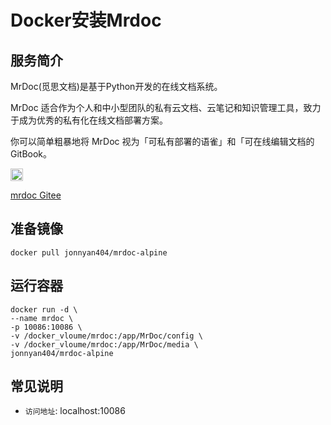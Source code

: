 # Docker安装Mrdoc #
## 服务简介 ##



MrDoc(觅思文档)是基于Python开发的在线文档系统。

MrDoc 适合作为个人和中小型团队的私有云文档、云笔记和知识管理工具，致力于成为优秀的私有化在线文档部署方案。

你可以简单粗暴地将 MrDoc 视为「可私有部署的语雀」和「可在线编辑文档的GitBook。

 <img src="https://gitee.com/favicon.ico" width = "20" alt="Github" align=center />

[mrdoc Gitee](https://gitee.com/zmister/MrDoc)
## 准备镜像 ##
    docker pull jonnyan404/mrdoc-alpine
## 运行容器 ##
    docker run -d \
    --name mrdoc \
    -p 10086:10086 \
    -v /docker_vloume/mrdoc:/app/MrDoc/config \
    -v /docker_vloume/mrdoc:/app/MrDoc/media \
    jonnyan404/mrdoc-alpine
## 常见说明 ##
- `访问地址`: localhost:10086